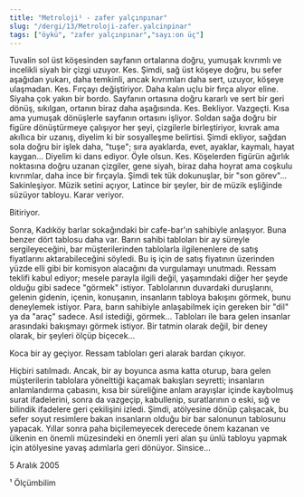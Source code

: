 ```yaml
---
title: "Metroloji¹ - zafer yalçınpınar"
slug: "/dergi/13/Metroloji-zafer.yalcinpinar"
tags: ["öykü", "zafer yalçınpınar","sayı:on üç"]
---
```

Tuvalin sol üst köşesinden sayfanın ortalarına doğru, yumuşak kıvrımlı
ve incelikli siyah bir çizgi uzuyor. Kes. Şimdi, sağ üst köşeye doğru,
bu sefer aşağıdan yukarı, daha temkinli, ancak kıvrımları daha sert,
uzuyor, köşeye ulaşmadan. Kes. Fırçayı değiştiriyor. Daha kalın uçlu bir
fırça alıyor eline. Siyaha çok yakın bir bordo. Sayfanın ortasına doğru
kararlı ve sert bir geri dönüş, sıkılgan, ortanın biraz daha aşağısında.
Kes. Bekliyor. Vazgeçti. Kısa ama yumuşak dönüşlerle sayfanın ortasını
işliyor. Soldan sağa doğru bir figüre dönüştürmeye çalışıyor her şeyi,
çizgilerle birleştiriyor, kıvrak ama akıllıca bir uzanış, diyelim ki bir
sosyalleşme belirtisi. Şimdi ekliyor, sağdan sola doğru bir işlek daha,
"tuşe"; sıra ayaklarda, evet, ayaklar, kaymalı, hayat kaygan... Diyelim
ki dans ediyor. Öyle olsun. Kes. Köşelerden figürün ağırlık noktasına
doğru uzanan çizgiler, gene siyah, biraz daha hoyrat ama coşkulu
kıvrımlar, daha ince bir fırçayla. Şimdi tek tük dokunuşlar, bir "son
görev"... Sakinleşiyor. Müzik setini açıyor, Latince bir şeyler, bir de
müzik eşliğinde süzüyor tabloyu. Karar veriyor.

Bitiriyor.

Sonra, Kadıköy barlar sokağındaki bir cafe-bar'ın sahibiyle anlaşıyor.
Buna benzer dört tablosu daha var. Barın sahibi tabloları bir ay süreyle
sergileyeceğini, bar müşterilerinden tablolarla ilgilenenlere de satış
fiyatlarını aktarabileceğini söyledi. Bu iş için de satış fiyatının
üzerinden yüzde elli gibi bir komisyon alacağını da vurgulamayı
unutmadı. Ressam teklifi kabul ediyor; mesele parayla ilgili değil,
yaşamındaki diğer her şeyde olduğu gibi sadece "görmek" istiyor.
Tablolarının duvardaki duruşlarını, gelenin gidenin, içenin, konuşanın,
insanların tabloya bakışını görmek, bunu deneylemek istiyor. Para, barın
sahibiyle anlaşabilmek için gereken bir "dil" ya da "araç" sadece. Asıl
istediği, görmek... Tabloları ile bara gelen insanlar arasındaki
bakışmayı görmek istiyor. Bir tatmin olarak değil, bir deney olarak, bir
şeyleri ölçüp biçecek...

Koca bir ay geçiyor. Ressam tabloları geri alarak bardan çıkıyor.

Hiçbiri satılmadı. Ancak, bir ay boyunca asma katta oturup, bara gelen
müşterilerin tablolara yönelttiği kaçamak bakışları seyretti; insanların
anlamlandırma çabasını, kısa bir süreliğine anlam arayışlar içinde
kaybolmuş surat ifadelerini, sonra da vazgeçip, kabullenip, suratlarının
o eski, sığ ve bilindik ifadelere geri çekilişini izledi. Şimdi,
atölyesine dönüp çalışacak, bu sefer soyut resimlere bakan insanların
olduğu bir bar salonunun tablosunu yapacak. Yıllar sonra paha
biçilemeyecek derecede önem kazanan ve ülkenin en önemli müzesindeki en
önemli yeri alan şu ünlü tabloyu yapmak için atölyesine yavaş adımlarla
geri dönüyor. Sinsice...

5 Aralık 2005

¹ Ölçümbilim
